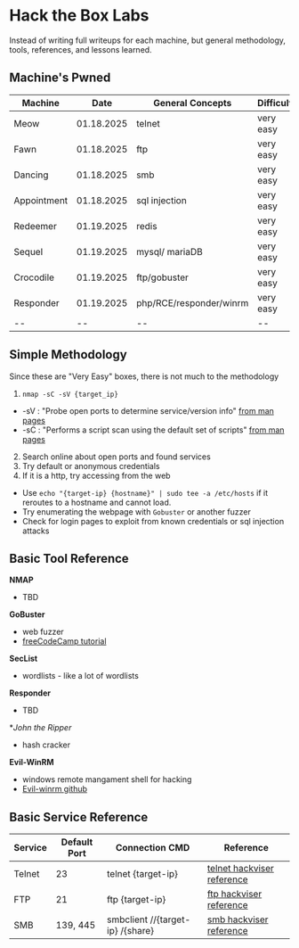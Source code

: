 # Hack the Box Labs


Instead of writing full writeups for each machine, but general methodology, tools, references, and lessons learned.

## Machine's Pwned

| Machine | Date | General Concepts | Difficulty |
| -- | -- | -- | -- |
| Meow | 01.18.2025 | telnet | very easy |
| Fawn | 01.18.2025 | ftp | very easy |
| Dancing | 01.18.2025 | smb | very easy |
| Appointment | 01.18.2025 | sql injection | very easy |
| Redeemer | 01.19.2025 | redis | very easy |
| Sequel | 01.19.2025 | mysql/ mariaDB | very easy |
| Crocodile | 01.19.2025 | ftp/gobuster | very easy |
| Responder | 01.19.2025 | php/RCE/responder/winrm | very easy |
| -- | -- | -- | -- |

## Simple Methodology 

Since these are "Very Easy" boxes, there is not much to the methodology

1. `nmap -sC -sV {target_ip}`
- -sV : "Probe open ports to determine service/version info" [from man pages](https://linux.die.net/man/1/nmap)
- -sC : "Performs a script scan using the default set of scripts"  [from man pages](https://linux.die.net/man/1/nmap)
2. Search online about open ports and found services
3. Try default or anonymous credentials
4. If it is a http, try accessing from the web
 - Use `echo "{target-ip} {hostname}" | sudo tee -a /etc/hosts` if it reroutes to a hostname and cannot load.
 - Try enumerating the webpage with `Gobuster` or another fuzzer
 - Check for login pages to exploit from known credentials or sql injection attacks

## Basic Tool Reference

**NMAP**
- TBD

**GoBuster**
- web fuzzer
- [freeCodeCamp tutorial](https://www.freecodecamp.org/news/gobuster-tutorial-find-hidden-directories-sub-domains-and-s3-buckets/)

**SecList**
- wordlists - like a lot of wordlists

**Responder**
- TBD

**John the Ripper*
- hash cracker

**Evil-WinRM**
- windows remote mangament shell for hacking
- [Evil-winrm github](https://github.com/Hackplayers/evil-winrm)

## Basic Service Reference

| Service | Default Port | Connection CMD | Reference |
| -- | -- | -- | -- |
| Telnet | 23 | telnet {target-ip} | [telnet hackviser reference](https://hackviser.com/tactics/pentesting/services/telnet) | 
| FTP | 21  | ftp {target-ip} | [ftp hackviser reference](https://hackviser.com/tactics/pentesting/services/ftp) |
| SMB | 139, 445 | smbclient //{target-ip} /{share} | [smb hackviser reference](https://hackviser.com/tactics/pentesting/services/smb)


